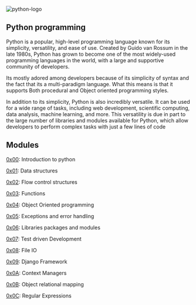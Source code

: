 ![python-logo](https://www.python.org/static/community_logos/python-logo-master-v3-TM.png)

## Python programming
Python is a popular, high-level programming language known for its simplicity, versatility, and ease of use. Created by Guido van Rossum in the late 1980s, Python has grown to become one of the most widely-used programming languages in the world, with a large and supportive community of developers.

Its mostly adored among developers because of its simplicity of syntax and the fact that its a multi-paradigm language. What this means is that it supports Both procedural and Object oriented programming styles. 

In addition to its simplicity, Python is also incredibly versatile. It can be used for a wide range of tasks, including web development, scientific computing, data analysis, machine learning, and more. This versatility is due in part to the large number of libraries and modules available for Python, which allow developers to perform complex tasks with just a few lines of code

## Modules
[0x00](./0x00-python_variables): Introduction to python

[0x01](./0x01-lists_tuples-dicts):  Data structures

[0x02](./0x02-control_structures): Flow control structures

[0x03](./0x03-python_functions): Functions

[0x04](./0x04-oop_python): Object Oriented programming

[0x05](./0x05-exceptions_and_errors): Exceptions and error handling

[0x06](./0x06-libraries_modules_packages): Libraries packages and modules

[0x07](./0x07-test_driven_dev): Test driven Development

[0x08](./0x08-file_io): File IO

[0x09](./0x09-django_framework): Django Framework

[0x0A](./0x0A-context_manager): Context Managers

[0x0B](./0x0B-object_relational_mapper): Object relational mapping

[0x0C](./0x0C-regular_expressions): Regular Expressions
